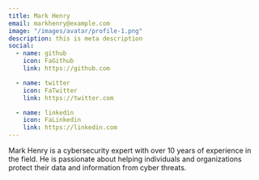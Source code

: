 ```yaml
---
title: Mark Henry
email: markhenry@example.com
image: "/images/avatar/profile-1.png"
description: this is meta description
social:
  - name: github
    icon: FaGithub
    link: https://github.com

  - name: twitter
    icon: FaTwitter
    link: https://twitter.com

  - name: linkedin
    icon: FaLinkedin
    link: https://linkedin.com
---
```


Mark Henry is a cybersecurity expert with over 10 years of experience in the field. He is passionate about helping individuals and organizations protect their data and information from cyber threats.
